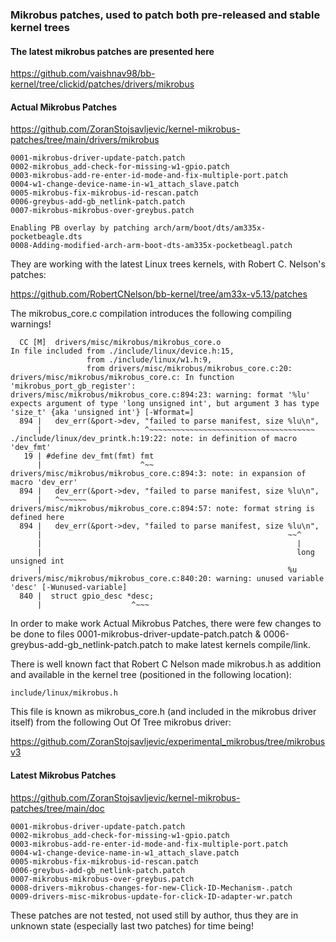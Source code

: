 ### Mikrobus patches, used to patch both pre-released and stable kernel trees

#### The latest mikrobus patches are presented here
https://github.com/vaishnav98/bb-kernel/tree/clickid/patches/drivers/mikrobus

#### Actual Mikrobus Patches
https://github.com/ZoranStojsavljevic/kernel-mikrobus-patches/tree/main/drivers/mikrobus

	0001-mikrobus-driver-update-patch.patch
	0002-mikrobus_add-check-for-missing-w1-gpio.patch
	0003-mikrobus-add-re-enter-id-mode-and-fix-multiple-port.patch
	0004-w1-change-device-name-in-w1_attach_slave.patch
	0005-mikrobus-fix-mikrobus-id-rescan.patch
	0006-greybus-add-gb_netlink-patch.patch
	0007-mikrobus-mikrobus-over-greybus.patch

	Enabling PB overlay by patching arch/arm/boot/dts/am335x-pocketbeagle.dts
	0008-Adding-modified-arch-arm-boot-dts-am335x-pocketbeagl.patch

They are working with the latest Linux trees kernels, with Robert C. Nelson's patches:

https://github.com/RobertCNelson/bb-kernel/tree/am33x-v5.13/patches

The mikrobus_core.c compilation introduces the following compiling warnings!

	  CC [M]  drivers/misc/mikrobus/mikrobus_core.o
	In file included from ./include/linux/device.h:15,
	                 from ./include/linux/w1.h:9,
	                 from drivers/misc/mikrobus/mikrobus_core.c:20:
	drivers/misc/mikrobus/mikrobus_core.c: In function 'mikrobus_port_gb_register':
	drivers/misc/mikrobus/mikrobus_core.c:894:23: warning: format '%lu' expects argument of type 'long unsigned int', but argument 3 has type 'size_t' {aka 'unsigned int'} [-Wformat=]
	  894 |   dev_err(&port->dev, "failed to parse manifest, size %lu\n",
	      |                       ^~~~~~~~~~~~~~~~~~~~~~~~~~~~~~~~~~~~~~
	./include/linux/dev_printk.h:19:22: note: in definition of macro 'dev_fmt'
	   19 | #define dev_fmt(fmt) fmt
	      |                      ^~~
	drivers/misc/mikrobus/mikrobus_core.c:894:3: note: in expansion of macro 'dev_err'
	  894 |   dev_err(&port->dev, "failed to parse manifest, size %lu\n",
	      |   ^~~~~~~
	drivers/misc/mikrobus/mikrobus_core.c:894:57: note: format string is defined here
	  894 |   dev_err(&port->dev, "failed to parse manifest, size %lu\n",
	      |                                                       ~~^
	      |                                                         |
	      |                                                         long unsigned int
	      |                                                       %u
	drivers/misc/mikrobus/mikrobus_core.c:840:20: warning: unused variable 'desc' [-Wunused-variable]
	  840 |  struct gpio_desc *desc;
	      |                    ^~~~

In order to make work Actual Mikrobus Patches, there were few changes to be done to
files 0001-mikrobus-driver-update-patch.patch & 0006-greybus-add-gb_netlink-patch.patch
to make latest kernels compile/link.

There is well known fact that Robert C Nelson made mikrobus.h as addition and
available in the kernel tree (positioned in the following location):

	include/linux/mikrobus.h

This file is known as mikrobus_core.h (and included in the mikrobus driver itself)
from the following Out Of Tree mikrobus driver:

https://github.com/ZoranStojsavljevic/experimental_mikrobus/tree/mikrobusv3

#### Latest Mikrobus Patches
https://github.com/ZoranStojsavljevic/kernel-mikrobus-patches/tree/main/doc

	0001-mikrobus-driver-update-patch.patch
	0002-mikrobus_add-check-for-missing-w1-gpio.patch
	0003-mikrobus-add-re-enter-id-mode-and-fix-multiple-port.patch
	0004-w1-change-device-name-in-w1_attach_slave.patch
	0005-mikrobus-fix-mikrobus-id-rescan.patch
	0006-greybus-add-gb_netlink-patch.patch
	0007-mikrobus-mikrobus-over-greybus.patch
	0008-drivers-mikrobus-changes-for-new-Click-ID-Mechanism-.patch
	0009-drivers-misc-mikrobus-update-for-click-ID-adapter-wr.patch

These patches are not tested, not used still by author, thus they are in unknown
state (especially last two patches) for time being!
